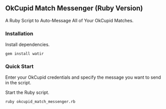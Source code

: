 ## OkCupid Match Messenger (Ruby Version)

A Ruby Script to Auto-Message All of Your OkCupid Matches.

### Installation

  Install dependencies.

  <code>gem install watir</code>

### Quick Start

  Enter your OkCupid credentials and specify the message you want to send in the script.
  
  Start the Ruby script.
  
  <code>ruby okcupid_match_messenger.rb</code>